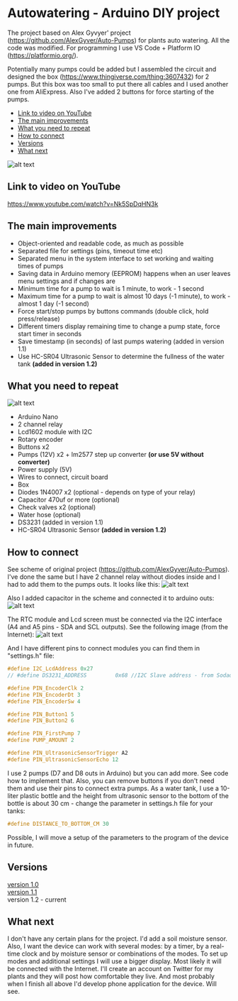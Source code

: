 # Autowatering - Arduino DIY project

The project based on Alex Gyvyer' project (https://github.com/AlexGyver/Auto-Pumps) for plants auto watering. All the code was modified. For programming I use VS Code + Platform IO (https://platformio.org/).

Potentially many pumps could be added but I assembled the circuit and designed the box (https://www.thingiverse.com/thing:3607432) for 2 pumps. But this box was too small to put there all cables and I used another one from AliExpress. Also I've added 2 buttons for force starting of the pumps.

* [Link to video on YouTube](#video-link)
* [The main improvements](#The-main-improvements)
* [What you need to repeat](#what-you-need-to-repeats)
* [How to connect](#how-to-connect)
* [Versions](#versions)
* [What next](#what-next)

![alt text][device]

<a id="video-link"></a>
## Link to video on YouTube
https://www.youtube.com/watch?v=Nk5SpDqHN3k

<a id="The-main-improvements"></a>
## The main improvements 
* Object-oriented and readable code, as much as possible
* Separated file for settings (pins, timeout time etc)
* Separated menu in the system interface to set working and waiting times of pumps
* Saving data in Arduino memory (EEPROM) happens when an user leaves menu settings and if changes are
* Minimum time for a pump to wait is 1 minute, to work - 1 second 
* Maximum time for a pump to wait is almost 10 days (-1 minute), to work - almost 1 day (-1 second) 
* Force start/stop pumps by buttons commands (double click, hold press/release)
* Different timers display remaining time to change a pump state, force start timer in seconds 
* Save timestamp (in seconds) of last pumps watering (added in version 1.1)
* Use HC-SR04 Ultrasonic Sensor to determine the fullness of the water tank  **(added in version 1.2)**

<a id="what-you-need-to-repeats"></a>
## What you need to repeat
![alt text][whatYouNeed]
* Arduino Nano
* 2 channel relay
* Lcd1602 module with I2C
* Rotary encoder
* Buttons x2
* Pumps (12V) x2 + lm2577 step up converter **(or use 5V without converter)**
* Power supply (5V)
* Wires to connect, circuit board
* Box
* Diodes 1N4007 x2 (optional - depends on type of your relay)
* Сapacitor 470uf or more (optional)
* Check valves x2 (optional)
* Water hose (optional)
* DS3231 (added in version 1.1)
* HC-SR04 Ultrasonic Sensor **(added in version 1.2)**

<a id="how-to-connect"></a>
## How to connect
See scheme of original project (https://github.com/AlexGyver/Auto-Pumps). I've done the same but I have 2 channel relay without diodes inside and I had to add them to the pumps outs. It looks like this:
![alt text][howToConnectDiodes]

Also I added capacitor in the scheme and connected it to arduino outs:
![alt text][howToConnectCapacitor]

The RTC module and Lcd screen must be connected via the I2C interface (A4 and A5 pins - SDA and SCL outputs). See the following image (from the Internet): 
![alt text][i2c_devices]

And I have different pins to connect modules you can find them in "settings.h" file:
```C++
#define I2C_LcdAddress 0x27
// #define DS3231_ADDRESS	      0x68 //I2C Slave address - from Sodaq_DS3231.cpp

#define PIN_EncoderClk 2
#define PIN_EncoderDt 3
#define PIN_EncoderSw 4

#define PIN_Button1 5
#define PIN_Button2 6

#define PIN_FirstPump 7
#define PUMP_AMOUNT 2

#define PIN_UltrasonicSensorTrigger A2
#define PIN_UltrasonicSensorEcho 12
```
I use 2 pumps (D7 and D8 outs in Arduino) but you can add more. See code how to implement that. Also, you can remove buttons if you don't need them and use their pins to connect extra pumps. 
As a water tank, I use a 10-liter plastic bottle and the height from ultrasonic sensor to the bottom of the bottle is about 30 cm - change the parameter in settings.h file for your tanks:
```C++
#define DISTANCE_TO_BOTTOM_CM 30
```
Possible, I will move a setup of the parameters to the program of the device in future.
<a id="versions"></a>
## Versions
[version 1.0](https://github.com/ppetrov-dev/Autowatering/tree/version-1.0)<br/>
[version 1.1](https://github.com/ppetrov-dev/Autowatering/tree/version-1.1)<br/>
version 1.2 - current

<a id="what-next"></a>
## What next
I don't have any certain plans for the project. I'd add a soil moisture sensor. Also, I want the device can work with several modes: by a timer, by a real-time clock and by moisture sensor or combinations of the modes. To set up modes and additional settings I will use a bigger display. Most likely it will be connected with the Internet. I'll create an account on Twitter for my plants and they will post how comfortable they live. And most probably when I finish all above I'd develop phone application for the device. Will see.

[whatYouNeed]: https://github.com/ppetrov-dev/Autowatering/raw/version-1.2/Screenshots/WhatYouNeed.png
[howToConnectDiodes]: https://github.com/ppetrov-dev/Autowatering/raw/version-1.2/Screenshots/HowToConnectDiodes.jpg
[howToConnectCapacitor]: https://github.com/ppetrov-dev/Autowatering/raw/version-1.2/Screenshots/HowToConnectCapacitor.png
[device]: https://github.com/ppetrov-dev/Autowatering/raw/version-1.2/Screenshots/device.png
[howToConnectCapacitor]: https://github.com/ppetrov-dev/Autowatering/raw/version-1.1/Screenshots/HowToConnectCapacitor.png
[i2c_devices]: https://github.com/ppetrov-dev/Autowatering/raw/version-1.1/Screenshots/i2c_devices.jpg
